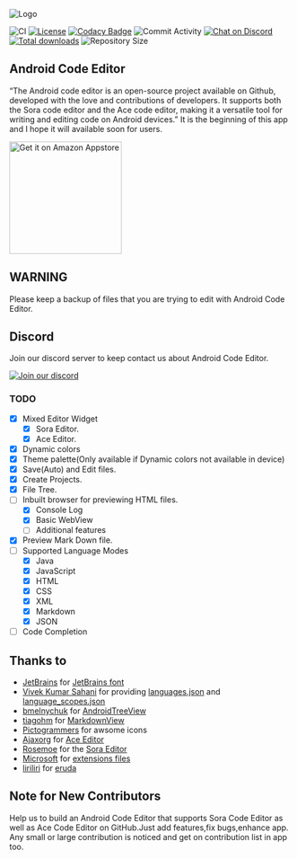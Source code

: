 ![Logo](/assets/description.jpg)

![CI](https://github.com/TS-Code-Editor/Android-Code-Editor/actions/workflows/android.yml/badge.svg)
[![License](https://img.shields.io/github/license/TS-Code-Editor/Android-Code-Editor)](https://github.com/TS-Code-Editor/Android-Code-Editor/blob/main/LICENSE)
[![Codacy Badge](https://app.codacy.com/project/badge/Grade/94a4082a551c496cae031bcdb6f2040d)](https://codacy.com/gh/TS-Code-Editor/Android-Code-Editor/dashboard)
![Commit Activity](https://img.shields.io/github/commit-activity/m/TS-Code-Editor/Android-Code-Editor)
[![Chat on Discord](https://img.shields.io/discord/1069271293150625853)](https://discord.gg/RM5qaZs4kd)
[![Total downloads](https://img.shields.io/github/downloads/TS-Code-Editor/Android-Code-Editor/total)](https://github.com/TS-Code-Editor/Android-Code-Editor/releases)
![Repository Size](https://img.shields.io/github/repo-size/TS-Code-Editor/Android-Code-Editor)

## Android Code Editor

“The Android code editor is an open-source project available on Github, developed with the love and contributions of developers. It supports both the Sora code editor and the Ace code editor, making it a versatile tool for writing and editing code on Android devices.”
It is the beginning of this app and I hope it will available soon for users.

<a href="https://www.amazon.com/gp/mas/dl/android?p=android.code.editor">
  <img width="200px" src="https://images-na.ssl-images-amazon.com/images/G/01/mobile-apps/devportal2/res/images/amazon-appstore-badge-english-black.png" alt="Get it on Amazon Appstore" />
</a>

## WARNING
Please keep a backup of files that you are trying to edit with Android Code Editor.

## Discord
Join our discord server to keep contact us about Android Code Editor.

[![Join our discord](https://invidget.switchblade.xyz/RM5qaZs4kd)](https://discord.gg/RM5qaZs4kd)

### TODO
- [x] Mixed Editor Widget
    - [x] Sora Editor.
    - [x] Ace Editor.
- [x] Dynamic colors
- [x] Theme palette(Only available if Dynamic colors not available in device)
- [x] Save(Auto) and Edit files.
- [x] Create Projects.
- [x] File Tree.
- [ ] Inbuilt browser for previewing HTML files.
    - [x] Console Log
    - [x] Basic WebView
    - [ ] Additional features
- [x] Preview Mark Down file.
- [ ] Supported Language Modes
    - [x] Java
    - [x] JavaScript
    - [x] HTML
    - [x] CSS
    - [x] XML
    - [x] Markdown
    - [x] JSON
- [ ] Code Completion

## Thanks to
- [JetBrains](https://www.jetbrains.com) for [JetBrains font](https://www.jetbrains.com/lp/mono)
- [Vivek Kumar Sahani](https://github.com/itsvks19) for providing [languages.json](https://github.com/TS-Code-Editor/Android-Code-Editor/blob/main/editor/src/main/assets/Editor/SoraEditor/languages.json) and [language_scopes.json](https://github.com/TS-Code-Editor/Android-Code-Editor/blob/main/editor/src/main/assets/Editor/SoraEditor/language_scopes.json)
- [bmelnychuk](https://github.com/bmelnychuk) for [AndroidTreeView](https://github.com/bmelnychuk/AndroidTreeView)
- [tiagohm](https://github.com/tiagohm) for [MarkdownView](https://github.com/tiagohm/MarkdownView)
- [Pictogrammers](https://pictogrammers.com/) for awsome icons
- [Ajaxorg](https://github.com/ajaxorg) for [Ace Editor](https://github.com/ajaxorg/ace)
- [Rosemoe](https://github.com/Rosemoe) for the [Sora Editor](https://github.com/Rosemoe/sora-editor)
- [Microsoft](https://github.com/microsoft) for [extensions files](https://github.com/microsoft/vscode/tree/main/extensions)
- [liriliri](https://github.com/liriliri) for [eruda](https://github.com/liriliri/eruda)

## Note for New Contributors
Help us to build an Android Code Editor that supports Sora Code Editor as well as Ace Code Editor on GitHub.Just add features,fix bugs,enhance app.
Any small or large contribution is noticed and get on contribution list in app too.